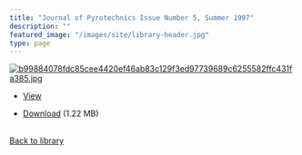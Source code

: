 ```yaml
---
title: "Journal of Pyrotechnics Issue Number 5, Summer 1997"
description: ""
featured_image: "/images/site/library-header.jpg"
type: page
---
```


<a href="https://drive.google.com/uc?export=view&id=1OjtTgcF_wto6e-Udy0kWJBmi3e-gi9ZZ" target="_blank">![b99884078fdc85cee4420ef46ab83c129f3ed97739689c6255582ffc431fa385.jpg](/images/library/b99884078fdc85cee4420ef46ab83c129f3ed97739689c6255582ffc431fa385.jpg)</a>
* <a href="https://drive.google.com/uc?export=view&id=1OjtTgcF_wto6e-Udy0kWJBmi3e-gi9ZZ" target="_blank">View</a>

* [Download](https://drive.google.com/uc?export=download&id=1OjtTgcF_wto6e-Udy0kWJBmi3e-gi9ZZ) (1.22 MB)

<br />[Back to library](/library/)
